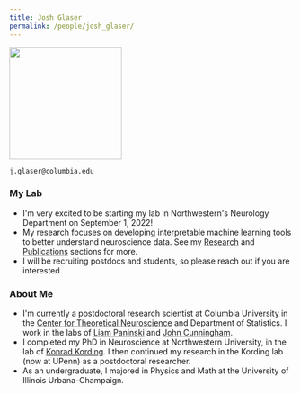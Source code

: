 ```yaml
---
title: Josh Glaser
permalink: /people/josh_glaser/
---
```


<img width="200" src="{{site.baseurl}}/josh_profile3.jpg">

<i class="fa fa-envelope-o"></i>  `j.glaser@columbia.edu`<br>

### My Lab
* I'm very excited to be starting my lab in Northwestern's Neurology Department on September 1, 2022!
* My research focuses on developing interpretable machine learning tools to better understand neuroscience data. See my [Research](https://jglaser2.github.io/research) and [Publications](https://jglaser2.github.io/publication) sections for more.
* I will be recruiting postdocs and students, so please reach out if you are interested.


### About Me
* I'm currently a postdoctoral research scientist at Columbia University in the [Center for Theoretical Neuroscience](https://ctn.zuckermaninstitute.columbia.edu/) and Department of Statistics. I work in the labs of [Liam Paninski](http://www.stat.columbia.edu/~liam/) and [John Cunningham](http://stat.columbia.edu/~cunningham/).
* I completed my PhD in Neuroscience at Northwestern University, in the lab of [Konrad Kording](http://kordinglab.com/). I then continued my research in the Kording lab (now at UPenn) as a postdoctoral researcher.
* As an undergraduate, I majored in Physics and Math at the University of Illinois Urbana-Champaign.
